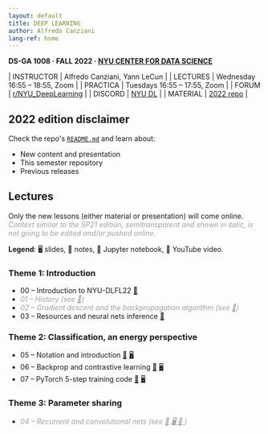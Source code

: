 ```yaml
---
layout: default
title: DEEP LEARNING
author: Alfredo Canziani
lang-ref: home
---
```


**DS-GA 1008 · FALL 2022 · [NYU CENTER FOR DATA SCIENCE](http://cds.nyu.edu/)**

| INSTRUCTOR  | Alfredo Canziani, Yann LeCun                                     |
| LECTURES    | Wednesday 16:55 – 18:55, Zoom                                    |
| PRACTICA    | Tuesdays 16:55 – 17:55, Zoom                                     |
| FORUM       | [r/NYU_DeepLearning](https://www.reddit.com/r/NYU_DeepLearning/) |
| DISCORD     | [NYU DL](https://discord.gg/CthuqsX8Pb)                          |
| MATERIAL    | [2022 repo](https://github.com/Atcold/NYU-DLFL22)                |


## 2022 edition disclaimer

Check the repo's [`README.md`](https://github.com/Atcold/NYU-DLFL22/blob/master/README.md) and learn about:

- New content and presentation
- This semester repository
- Previous releases


## Lectures

Only the new lessons (either material or presentation) will come online.
<span class="missing">Context similar to the SP21 edition, semitransparent and shown in italic, is not going to be edited and/or pushed online.</span>

**Legend**: 🖥 slides, 📝 notes, 📓 Jupyter notebook, 🎥 YouTube video.

<style>
.missing {
    opacity: 0.4;
    font-style: italic;
}
</style>

### Theme 1: Introduction

- 00 – Introduction to NYU-DLFL22 [🎥](https://youtu.be/00s9ireCnCw)
- <span class="missing"> 01 – History (see [🎥](https://youtu.be/mTtDfKgLm54)) </span>
- <span class="missing"> 02 – Gradient descent and the backpropagation algorithm (see [🎥](https://youtu.be/nTlCqaL7fCY)) </span>
- 03 – Resources and neural nets inference [🎥](https://youtu.be/QwZQrxIk6Dg)


### Theme 2: Classification, an energy perspective

- 05 – Notation and introduction [🎥](https://youtu.be/9cpBu8yt9B8) [🖥](https://drive.google.com/file/d/1c0aElks9f9A2PWRNDJO1P_5_n9ODA--o/)
- 06 – Backprop and contrastive learning [🎥](https://youtu.be/SC6ljsFFVcY) [🖥](https://drive.google.com/file/d/1c0aElks9f9A2PWRNDJO1P_5_n9ODA--o/)
- 07 – PyTorch 5-step training code [🎥](https://youtu.be/PXXE7aJ_siw) [🖥](https://drive.google.com/file/d/1c0aElks9f9A2PWRNDJO1P_5_n9ODA--o/)


### Theme 3: Parameter sharing

- <span class="missing"> 04 – Recurrent and convolutional nets (see [🎥](https://youtu.be/7dU3TFBJl-0) [🖥 ](https://drive.google.com/file/d/1GtI4ywzI84oamyr_W5k_wzgfRN139aFD/) [📝 ](https://drive.google.com/file/d/12jP4ssUIoGURAU8jGj6QwKXyZVdXW0o6/)) </span>